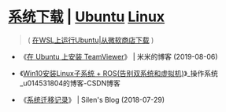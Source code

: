 # [系统下载](https://cn.ubuntu.com/download) | [Ubuntu](https://cn.ubuntu.com/) [Linux](https://zh.wikipedia.org/wiki/Linux) 

> ( [在WSL上运行Ubuntu|从微软商店下载](https://www.microsoft.com/store/productId/9NBLGGH4MSV6) )

- 《[在 Ubuntu 上安装 TeamViewer](https://mi.js.org/2019-08/%E5%9C%A8Ubuntu%E4%B8%8A%E5%AE%89%E8%A3%85TeamViewer/)》 | 米米的博客 (2019-08-06)


- 《[Win10安装Linux子系统 + ROS(告别双系统和虚拟机)](https://blog.csdn.net/u014531804/article/details/106124512)》_操作系统_u014531804的博客-CSDN博客

- 《[系统迁移记录](https://silenwang.github.io/2018/07/29/%E7%B3%BB%E7%BB%9F%E8%BF%81%E7%A7%BB%E8%AE%B0%E5%BD%95/)》 | Silen's Blog (2018-07-29)

